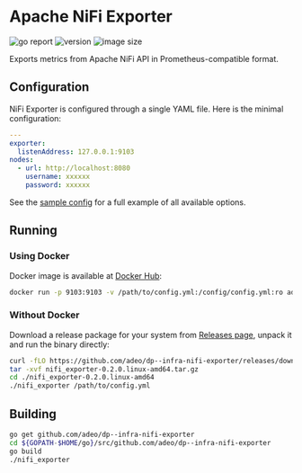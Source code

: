 # Apache NiFi Exporter

![go report](https://goreportcard.com/badge/github.com/adeo/dp--infra-nifi-exporter)
![version](https://img.shields.io/docker/v/adeo/dp--infra-nifi-exporter?sort=semver)
![image size](https://img.shields.io/docker/image-size/adeo/dp--infra-nifi-exporter?sort=semver)

Exports metrics from Apache NiFi API in Prometheus-compatible format.

## Configuration

NiFi Exporter is configured through a single YAML file. Here is the minimal configuration:

```yaml
---
exporter:
  listenAddress: 127.0.0.1:9103
nodes:
  - url: http://localhost:8080
    username: xxxxxx
    password: xxxxxx
```

See the [sample config](./sample-config.yml) for a full example of all available options.

## Running

### Using Docker

Docker image is available at [Docker Hub](https://hub.docker.com/adeo/dp--infra-nifi-exporter):

```sh
docker run -p 9103:9103 -v /path/to/config.yml:/config/config.yml:ro adeo/dp--infra-nifi-exporter:0.2.0
```

### Without Docker

Download a release package for your system from [Releases page](https://github.com/adeo/dp--infra-nifi-exporter/releases), unpack it and run the binary directly:

```sh
curl -fLO https://github.com/adeo/dp--infra-nifi-exporter/releases/download/v0.2.0/nifi_exporter-0.2.0.linux-amd64.tar.gz
tar -xvf nifi_exporter-0.2.0.linux-amd64.tar.gz
cd ./nifi_exporter-0.2.0.linux-amd64
./nifi_exporter /path/to/config.yml
```

## Building

```sh
go get github.com/adeo/dp--infra-nifi-exporter
cd ${GOPATH-$HOME/go}/src/github.com/adeo/dp--infra-nifi-exporter
go build
./nifi_exporter
```
